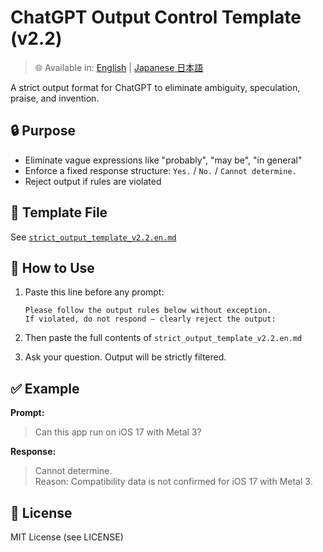 # ChatGPT Output Control Template (v2.2)

> 🌐 Available in: [English](README.md) | [Japanese 日本語](README.ja.md)

A strict output format for ChatGPT to eliminate ambiguity, speculation, praise, and invention.

## 🔒 Purpose

- Eliminate vague expressions like "probably", "may be", "in general"
- Enforce a fixed response structure: `Yes.` / `No.` / `Cannot determine.`
- Reject output if rules are violated

## 📄 Template File

See [`strict_output_template_v2.2.en.md`](./strict_output_template_v2.2.en.md)

## 🚀 How to Use

1. Paste this line before any prompt:

   ```
   Please follow the output rules below without exception.
   If violated, do not respond — clearly reject the output:
   ```

2. Then paste the full contents of `strict_output_template_v2.2.en.md`

3. Ask your question. Output will be strictly filtered.

## ✅ Example

**Prompt:**  
> Can this app run on iOS 17 with Metal 3?

**Response:**  
> Cannot determine.  
> Reason: Compatibility data is not confirmed for iOS 17 with Metal 3.

## 📜 License

MIT License (see LICENSE)
